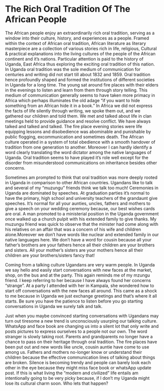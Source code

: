 # The Rich Oral Tradition Of The African People

The African people enjoy an extraordinarily rich oral tradition, serving as a window into their culture, history, and experiences as a people. Framed within the context of African oral tradition, African literature as literary masterpiece are a collection of various stories rich in life, religious, Cultural & practical explanations into the living cultures of the people of the African continent and it’s nations. Particular attention is paid to the history of Uganda, East Africa thus exploring the exciting oral tradition of this nation.
In Uganda oral tradition was the sole medium of communication for centuries and writing did not start till about 1832 and 1859. Oral tradition hence profoundly shaped and formed the institutions of different societies in Uganda for a long time. The young sat around fire places with their elders in the evenings to listen and learn from them through story telling. This medium of communication generally seems to have taken more primacy in Africa which perhaps illuminates the old adage “if you want to hide something from an African hide it in a book.” In Africa we did not express the facts of life silently through writing, we spoke them out, and we gathered our children and told them. We met and talked about life in clan meetings held to provide guidance and resolve conflict. We have always talked and talked and talked. The fire place evening stories were life equipping lessons and disobedience was abominable and punishable by public flogging, excommunication and sometimes death. The African culture operated in a system of total obedience with a smooth handover of tradition from one generation to another. Moreover I can hardly identify a word clearly translating the word dictator among the native languages of Uganda. Oral tradition seems to have played it’s role well except for the disorder from misunderstood communications on inheritance besides other concerns.

Sometimes am prompted to think that oral tradition was more deeply rooted in Uganda in comparison to other African countries. Ugandans like to talk and several of my “muzungu” friends think we talk too much! Ceremonies in Uganda are dominated by speeches. At graduation parties it’s normal to have the primary, high school and university teachers of the grandaunt give speeches. It’s normal for all your aunties, uncles, fathers and mothers to give a speech on your wedding ceremony because, our best wishes cards are oral. A man promoted to a ministerial position in the Uganda government once walked up a church pulpit with his extended family to give thanks. My muzungu friend was quick to observe that the minister had come along with his relatives on an affair that was a concern of his wife and children alone.Moreover we don’t have words like nuclear and extended family in our native languages here. We don’t have a word for cousin because all your father’s brothers are your fathers hence all their children are your brothers and sisters. All your mother’s sisters are your mothers hence all their children are your brothers/sisters fancy that!

Coming from a talking culture Ugandans are very warm people. In Uganda we say hello and easily start conversations with new faces at the market, shop, on the bus and at the party. This again reminds me of my mzungu friend. I keep referring to her because I have always found her concerns “strange”. At a party I attended with her in Kampala, she wondered how to start off conversations with the new faces all around. This came as a shock to me because in Uganda we just exchange greetings and that’s where it all starts. Be sure you have the patience to listen before you go starting conversations in Uganda we surely talk and talk.

Just when you maybe convinced starting conversations with Ugandans may turn out tiresome a new trend is unconsciously usurping our talking culture. WhatsApp and face book are changing us into a silent lot that only write and posts pictures to express ourselves to a people not our own. The word stranger is slowly taking root. Parents and grandparents no longer have a chance to pass on their heritage through oral tradition. The fire places have been put out and new words like uncle, cousin auntie have come to use among us. Fathers and mothers no-longer know or understand their children because the effective communication lines of talking about things are broken. Silence is becoming trendy and people can barely look each other in the eye because they might miss face book or whatsApp update post. If this is what living the “modern and civilized” life entails am intentionally going to be very picky because, if I don’t my Uganda might lose its cultural charm soon. Who lets that happen?
